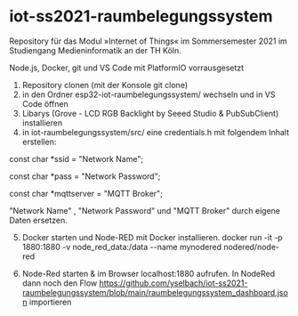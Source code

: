 # iot-ss2021-raumbelegungssystem

Repository für das Modul »Internet of Things« im Sommersemester 2021 im Studiengang Medieninformatik an der TH Köln.

Node.js, Docker, git und VS Code mit PlatformIO vorrausgesetzt

1. Repository clonen (mit der Konsole git clone)
2. in den Ordner esp32-iot-raumbelegungssystem/ wechseln und in VS Code öffnen
3. Libarys (Grove - LCD RGB Backlight by Seeed Studio & PubSubClient) installieren
4. in iot-raumbelegungssystem/src/ eine credentials.h mit folgendem Inhalt erstellen:

const char *ssid = "Network Name";

const char *pass = "Network Password";

const char *mqttserver = "MQTT Broker";

"Network Name" , "Network Password" und "MQTT Broker" durch eigene Daten ersetzen.

5. Docker starten und  Node-RED mit Docker installieren.
docker run -it -p 1880:1880 -v node_red_data:/data --name mynodered nodered/node-red

6. Node-Red starten & im Browser localhost:1880 aufrufen. In NodeRed dann noch den Flow https://github.com/yselbach/iot-ss2021-raumbelegungssystem/blob/main/raumbelegungssystem_dashboard.json importieren
